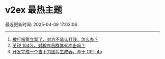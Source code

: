 # v2ex 最热主题

最近更新时间: 2025-04-09 17:03:06

--- 
1. [被打报警立案了，对方不承认打我，怎么办？](https://www.v2ex.com/t/1124126) 
2. [关税 104%，对程序员群体有冲击吗？](https://www.v2ex.com/t/1124133) 
3. [开发完成一个吉卜力图片生成器，基于 GPT 4o](https://www.v2ex.com/t/1124154) 
